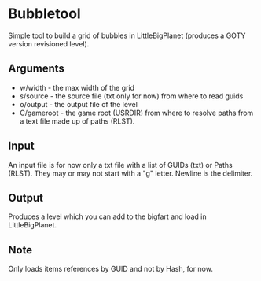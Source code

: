 # Bubbletool

Simple tool to build a grid of bubbles in LittleBigPlanet (produces a GOTY version revisioned level).

## Arguments
* w/width - the max width of the grid
* s/source - the source file (txt only for now) from where to read guids
* o/output - the output file of the level
* C/gameroot - the game root (USRDIR) from where to resolve paths from a text file made up of paths (RLST).

## Input
An input file is for now only a txt file with a list of GUIDs (txt) or Paths (RLST). They may or may not start with a "g" letter. Newline is the delimiter.

## Output
Produces a level which you can add to the bigfart and load in LittleBigPlanet.

## Note
Only loads items references by GUID and not by Hash, for now.

